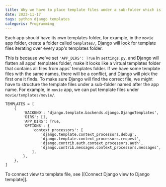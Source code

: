 ```yaml
---
title: Why we have to place template files under a sub-folder which is named after app name
date: 2023-11-17
tags: python django templates
categoris: Programming
---
```


Each app should have its own templates folder, for example, in the `movie` app folder, create a folder called `templates/`, Django will look for template files iterating over every app's templates folder.

This is because we've set `'APP_DIRS': True` in `settings.py`, and Django will flatten all apps' templates folder, make it looks like a virtual templates folder that contains all files from apps' templates folder. If we have some template files with the same names, there will be a conflict, and Django will pick the first one it finds. To make sure Django will find the correct file, we might have to structure the template files under a sub-folder named after the app name. For example, in `movie` app, we can put template files under `movie/templates/movie/`.

```
TEMPLATES = [
    {
        'BACKEND': 'django.template.backends.django.DjangoTemplates',
        'DIRS': [],
        'APP_DIRS': True,
        'OPTIONS': {
            'context_processors': [
                'django.template.context_processors.debug',
                'django.template.context_processors.request',
                'django.contrib.auth.context_processors.auth',
                'django.contrib.messages.context_processors.messages',
            ],
        },
    },
]
```

To connect view to template file, see [[Connect Django view to Django template]].